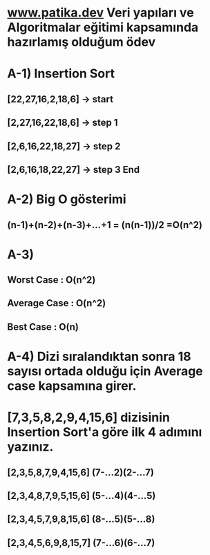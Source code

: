 # www.patika.dev Veri yapıları ve Algoritmalar eğitimi kapsamında hazırlamış olduğum ödev

# A-1) Insertion Sort
## [22,27,16,2,18,6] -> start
## [2,27,16,22,18,6] -> step 1
## [2,6,16,22,18,27] -> step 2
## [2,6,16,18,22,27] -> step 3 End

# A-2) Big O gösterimi 
## (n-1)+(n-2)+(n-3)+...+1 = (n(n-1))/2 =O(n^2) 
# A-3) 
## Worst Case   : O(n^2)
## Average Case : O(n^2)
## Best Case    : O(n)

# A-4) Dizi sıralandıktan sonra 18 sayısı ortada olduğu için Average case kapsamına girer.


# [7,3,5,8,2,9,4,15,6] dizisinin Insertion Sort'a göre ilk 4 adımını yazınız.
 

## [2,3,5,8,7,9,4,15,6] (7-...2)(2-...7)

## [2,3,4,8,7,9,5,15,6] (5-...4)(4-...5)

## [2,3,4,5,7,9,8,15,6] (8-...5)(5-...8)
## [2,3,4,5,6,9,8,15,7] (7-...6)(6-...7)
